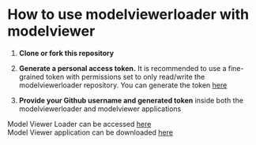 # How to use modelviewerloader with modelviewer

1. <strong>Clone or fork this repository</strong>

2. <strong>Generate a personal access token.</strong> It is recommended to use a fine-grained token with permissions set to only read/write the modelviewerloader repository. You can generate the token [here](https://github.com/settings/apps)

3. <strong>Provide your Github username and generated token</strong> inside both the modelviewerloader and modelviewer applications

Model Viewer Loader can be accessed [here](https://modelviewerloader.netlify.app/)
<br/>
Model Viewer application can be downloaded [here](https://github.com/Fuyutami/modelviewer)
